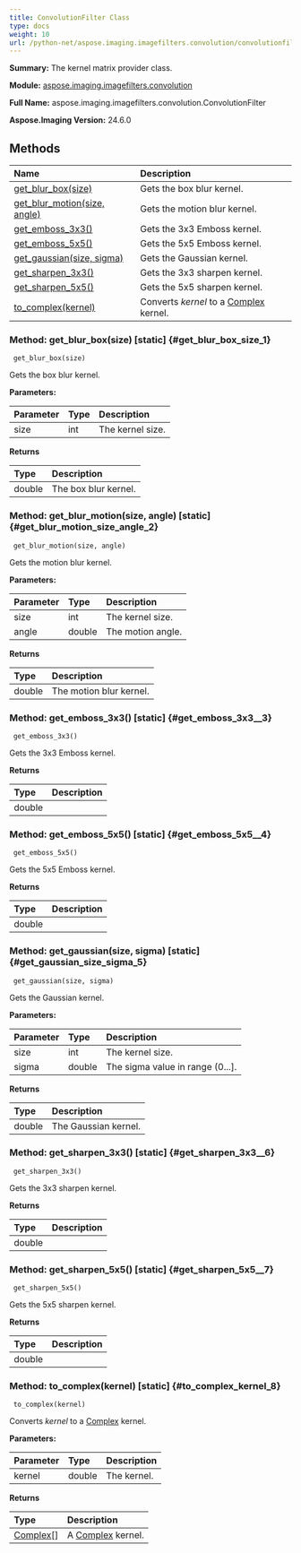 ```yaml
---
title: ConvolutionFilter Class
type: docs
weight: 10
url: /python-net/aspose.imaging.imagefilters.convolution/convolutionfilter/
---
```


**Summary:** The kernel matrix provider class.

**Module:** [aspose.imaging.imagefilters.convolution](/imaging/python-net/aspose.imaging.imagefilters.convolution/)

**Full Name:** aspose.imaging.imagefilters.convolution.ConvolutionFilter

**Aspose.Imaging Version:** 24.6.0

## **Methods**
| **Name** | **Description** |
| :- | :- |
| [get_blur_box(size)](#get_blur_box_size_1) | Gets the box blur kernel. |
| [get_blur_motion(size, angle)](#get_blur_motion_size_angle_2) | Gets the motion blur kernel. |
| [get_emboss_3x3()](#get_emboss_3x3__3) | Gets the 3x3 Emboss kernel. |
| [get_emboss_5x5()](#get_emboss_5x5__4) | Gets the 5x5 Emboss kernel. |
| [get_gaussian(size, sigma)](#get_gaussian_size_sigma_5) | Gets the Gaussian kernel. |
| [get_sharpen_3x3()](#get_sharpen_3x3__6) | Gets the 3x3 sharpen kernel. |
| [get_sharpen_5x5()](#get_sharpen_5x5__7) | Gets the 5x5 sharpen kernel. |
| [to_complex(kernel)](#to_complex_kernel_8) | Converts _kernel_ to a [Complex](/imaging/python-net/aspose.imaging.imagefilters.complexutils/complex/) kernel. |


### Method: get_blur_box(size)  [static] {#get_blur_box_size_1}


```
 get_blur_box(size) 
```

Gets the box blur kernel.

**Parameters:**

| Parameter | Type | Description |
| :- | :- | :- |
| size | int | The kernel size. |

**Returns**

| Type | Description |
| :- | :- |
| double | The box blur kernel. |


### Method: get_blur_motion(size, angle)  [static] {#get_blur_motion_size_angle_2}


```
 get_blur_motion(size, angle) 
```

Gets the motion blur kernel.

**Parameters:**

| Parameter | Type | Description |
| :- | :- | :- |
| size | int | The kernel size. |
| angle | double | The motion angle. |

**Returns**

| Type | Description |
| :- | :- |
| double | The motion blur kernel. |


### Method: get_emboss_3x3()  [static] {#get_emboss_3x3__3}


```
 get_emboss_3x3() 
```

Gets the 3x3 Emboss kernel.

**Returns**

| Type | Description |
| :- | :- |
| double |  |


### Method: get_emboss_5x5()  [static] {#get_emboss_5x5__4}


```
 get_emboss_5x5() 
```

Gets the 5x5 Emboss kernel.

**Returns**

| Type | Description |
| :- | :- |
| double |  |


### Method: get_gaussian(size, sigma)  [static] {#get_gaussian_size_sigma_5}


```
 get_gaussian(size, sigma) 
```

Gets the Gaussian kernel.

**Parameters:**

| Parameter | Type | Description |
| :- | :- | :- |
| size | int | The kernel size. |
| sigma | double | The sigma value in range (0...]. |

**Returns**

| Type | Description |
| :- | :- |
| double | The Gaussian kernel. |


### Method: get_sharpen_3x3()  [static] {#get_sharpen_3x3__6}


```
 get_sharpen_3x3() 
```

Gets the 3x3 sharpen kernel.

**Returns**

| Type | Description |
| :- | :- |
| double |  |


### Method: get_sharpen_5x5()  [static] {#get_sharpen_5x5__7}


```
 get_sharpen_5x5() 
```

Gets the 5x5 sharpen kernel.

**Returns**

| Type | Description |
| :- | :- |
| double |  |


### Method: to_complex(kernel)  [static] {#to_complex_kernel_8}


```
 to_complex(kernel) 
```

Converts _kernel_ to a [Complex](/imaging/python-net/aspose.imaging.imagefilters.complexutils/complex/) kernel.

**Parameters:**

| Parameter | Type | Description |
| :- | :- | :- |
| kernel | double | The kernel. |

**Returns**

| Type | Description |
| :- | :- |
| [Complex[]](/imaging/python-net/aspose.imaging.imagefilters.complexutils/complex/) | A [Complex](/imaging/python-net/aspose.imaging.imagefilters.complexutils/complex/) kernel. |


